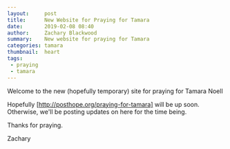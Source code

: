 ```yaml
---
layout:     post
title:      New Website for Praying for Tamara
date:       2019-02-08 08:40
author:     Zachary Blackwood
summary:    New website for praying for Tamara
categories: tamara
thumbnail:  heart
tags:
 - praying
 - tamara 
---
```


Welcome to the new (hopefully temporary) site for praying for Tamara Noell

Hopefully [http://posthope.org/praying-for-tamara] will be up soon.
Otherwise, we'll be posting updates on here for the time being.


Thanks for praying.

Zachary
